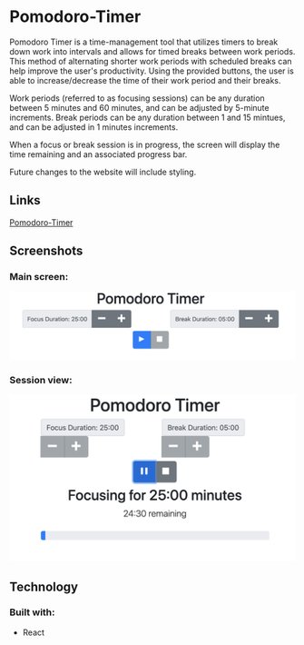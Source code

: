 

# Pomodoro-Timer  

Pomodoro Timer is a time-management tool that utilizes timers to break down work into intervals and allows for timed breaks between work periods. This method of alternating shorter work periods with scheduled breaks can help improve the user's productivity. Using the provided buttons, the user is able to increase/decrease the time of their work period and their breaks. 

Work periods (referred to as focusing sessions) can be any duration between 5 minutes and 60 minutes, and can be adjusted by 5-minute increments. Break periods can be any duration between 1 and 15 mintues, and can be adjusted in 1 minutes increments.

When a focus or break session is in progress, the screen will display the time remaining and an associated progress bar. 

Future changes to the website will include styling.



## Links  

[Pomodoro-Timer](https://lucymaneiro.github.io/Pomodoro-Timer/)

## Screenshots  

### Main screen:

![Main Screen](/screenshot.png?raw=true "Pomodoro Timer Main Screen")

### Session view:

![Session](/Session.png?raw=true "Pomodoro Timer Main Screen")

## Technology  

### Built with: 
- React

  

